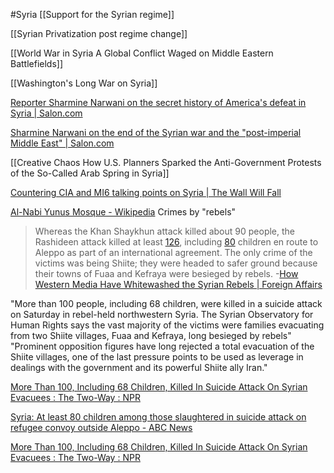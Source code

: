 #Syria
[[Support for the Syrian regime]]

[[Syrian Privatization post regime change]]

[[World War in Syria A Global Conflict Waged on Middle Eastern Battlefields]]

[[Washington's Long War on Syria]]

[Reporter Sharmine Narwani on the secret history of America's defeat in Syria | Salon.com](https://www.salon.com/2019/04/21/reporter-sharmine-narwani-on-the-secret-history-of-americas-defeat-in-syria/)

[Sharmine Narwani on the end of the Syrian war and the "post-imperial Middle East" | Salon.com](https://www.salon.com/2019/04/28/sharmine-narwani-on-the-end-of-the-syrian-war-and-the-post-imperial-middle-east/)

[[Creative Chaos How U.S. Planners Sparked the Anti-Government Protests of the So-Called Arab Spring in Syria]]

[Countering CIA and MI6 talking points on Syria | The Wall Will Fall](https://thewallwillfall.org/2021/06/17/countering-cia-and-mi6-talking-points-on-syria/)

[Al-Nabi Yunus Mosque - Wikipedia](https://en.wikipedia.org/wiki/Al-Nabi_Yunus_Mosque)
Crimes by "rebels"

>Whereas the Khan Shaykhun attack killed about 90 people, the Rashideen attack killed at least [126](https://www.reuters.com/article/us-mideast-crisis-syria/death-toll-from-aleppo-bus-convoy-bomb-attack-at-least-126-observatory-idUSKBN17H04Y), including [80](http://www.abc.net.au/news/2017-04-17/syrian-bus-bombing-kills-at-least-80-children/8447104) children en route to Aleppo as part of an international agreement. The only crime of the victims was being Shiite; they were headed to safer ground because their towns of Fuaa and Kefraya were besieged by rebels.
-[How Western Media Have Whitewashed the Syrian Rebels | Foreign Affairs](https://www.foreignaffairs.com/articles/middle-east/2017-10-30/syrias-extremist-opposition?cid=soc-tw-rdr)

"More than 100 people, including 68 children, were killed in a suicide attack on Saturday in rebel-held northwestern Syria. The Syrian Observatory for Human Rights says the vast majority of the victims were families evacuating from two Shiite villages, Fuaa and Kefraya, long besieged by rebels"
"Prominent opposition figures have long rejected a total evacuation of the Shiite villages, one of the last pressure points to be used as leverage in dealings with the government and its powerful Shiite ally Iran."

[More Than 100, Including 68 Children, Killed In Suicide Attack On Syrian Evacuees : The Two-Way : NPR](https://www.npr.org/sections/thetwo-way/2017/04/16/524227422/more-than-100-die-in-suicide-attack-on-syrian-evacuees)


[Syria: At least 80 children among those slaughtered in suicide attack on refugee convoy outside Aleppo - ABC News](https://www.abc.net.au/news/2017-04-17/syrian-bus-bombing-kills-at-least-80-children/8447104)

[More Than 100, Including 68 Children, Killed In Suicide Attack On Syrian Evacuees : The Two-Way : NPR](https://www.npr.org/sections/thetwo-way/2017/04/16/524227422/more-than-100-die-in-suicide-attack-on-syrian-evacuees)